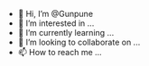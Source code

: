 - 👋 Hi, I’m @Gunpune
- 👀 I’m interested in ...
- 🌱 I’m currently learning ...
- 💞️ I’m looking to collaborate on ...
- 📫 How to reach me ...

<!---
Gunpune/Gunpune is a ✨ special ✨ repository because its `README.md` (this file) appears on your GitHub profile.
You can click the Preview link to take a look at your changes.
--->
